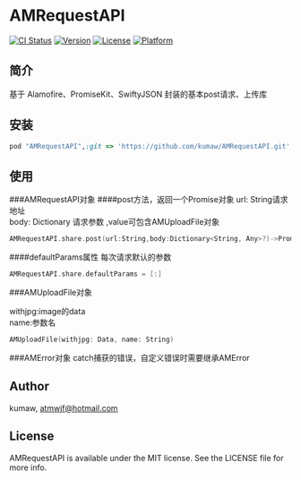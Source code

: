 # AMRequestAPI

[![CI Status](http://img.shields.io/travis/kumaw/AMRequestAPI.svg?style=flat)](https://travis-ci.org/kumaw/AMRequestAPI)
[![Version](https://img.shields.io/cocoapods/v/AMRequestAPI.svg?style=flat)](http://cocoapods.org/pods/AMRequestAPI)
[![License](https://img.shields.io/cocoapods/l/AMRequestAPI.svg?style=flat)](http://cocoapods.org/pods/AMRequestAPI)
[![Platform](https://img.shields.io/cocoapods/p/AMRequestAPI.svg?style=flat)](http://cocoapods.org/pods/AMRequestAPI)

## 简介
基于 Alamofire、PromiseKit、SwiftyJSON 封装的基本post请求、上传库


## 安装

```ruby
pod "AMRequestAPI",:git => 'https://github.com/kumaw/AMRequestAPI.git'
```
## 使用
###AMRequestAPI对象
####post方法，返回一个Promise<JSON>对象
url: String请求地址  
body: Dictionary 请求参数 ,value可包含AMUploadFile对象

```swift
AMRequestAPI.share.post(url:String,body:Dictionary<String, Any>?)->Promise<JSON>
```
####defaultParams属性
每次请求默认的参数

```swift
AMRequestAPI.share.defaultParams = [:]
```

###AMUploadFile对象

withjpg:image的data  
name:参数名

```swift
AMUploadFile(withjpg: Data, name: String)
```
###AMError对象
catch捕获的错误，自定义错误时需要继承AMError


## Author

kumaw, atmwjf@hotmail.com

## License

AMRequestAPI is available under the MIT license. See the LICENSE file for more info.
